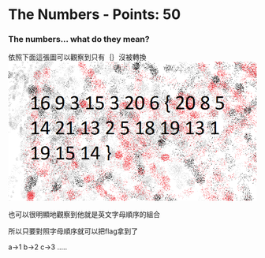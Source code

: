  # The Numbers - Points: 50

### The numbers... what do they mean?

依照下面這張圖可以觀察到只有｛｝沒被轉換
![image](https://github.com/bohsiang/CTF_practice/blob/master/picoCTF2019/picture/the_numbers.png)

也可以很明顯地觀察到他就是英文字母順序的組合

所以只要對照字母順序就可以把flag拿到了

a->1 b->2 c->3 .....

